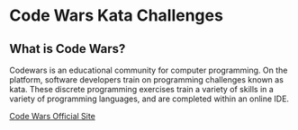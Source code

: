 # Code Wars Kata Challenges

## What is Code Wars?
Codewars is an educational community for computer programming. On the platform, software developers train on programming challenges known as kata. These discrete programming exercises train a variety of skills in a variety of programming languages, and are completed within an online IDE.

[Code Wars Official Site](www.codewars.com)